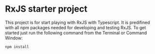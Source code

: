 # RxJS starter project
This project is for start playing with RxJS with Typescript.
It is predifined with all npm packages needed for developing and testing RxJS.
To get started just run the following command from the Terminal or Command Window:

```
npm install
```